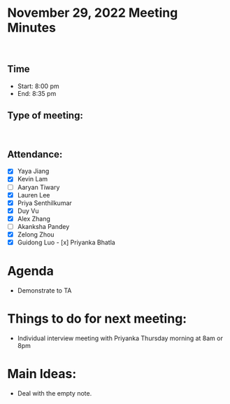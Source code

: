 <!-- Note taker: Zelong Zhou-->
<!-- Month Date, Year-->

# November 29, 2022 Meeting Minutes

​

<!-- XX:XX AM/PM -->

## Time

- Start: 8:00 pm
- End: 8:35 pm
​
<!-- TA or team, etc.-->

## Type of meeting:

​

<!-- [x] for present -->

## Attendance:

- [x] Yaya Jiang
- [x] Kevin Lam
- [ ] Aaryan Tiwary
- [x] Lauren Lee
- [x] Priya Senthilkumar
- [x] Duy Vu
- [x] Alex Zhang
- [ ] Akanksha Pandey
- [x] Zelong Zhou
- [x] Guidong Luo
      ​- [x] Priyanka Bhatla

<!-- Topics for the meeting-->

# Agenda

- Demonstrate to TA
​
<!-- homework basically zzzz-->

# Things to do for next meeting:

- Individual interview meeting with Priyanka Thursday morning at 8am or 8pm
​
<!-- what was discussed for each topic-->

# Main Ideas:

- Deal with the empty note.
